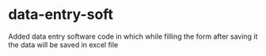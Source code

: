 # data-entry-soft
Added data entry software code in which while filling the form after saving it the data will be saved in excel file
